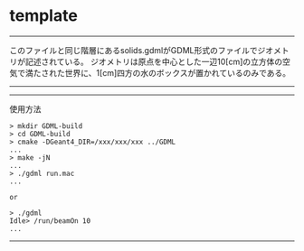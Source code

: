 # template

  ***
  このファイルと同じ階層にあるsolids.gdmlがGDML形式のファイルでジオメトリが記述されている。
  ジオメトリは原点を中心とした一辺10[cm]の立方体の空気で満たされた世界に、1[cm]四方の水のボックスが置かれているのみである。
  ***
  
  ***
  使用方法

  ``` shell
  > mkdir GDML-build
  > cd GDML-build
  > cmake -DGeant4_DIR=/xxx/xxx/xxx ../GDML
  ...
  > make -jN
  ...
  > ./gdml run.mac
  ...

  or
  
  > ./gdml
  Idle> /run/beamOn 10
  ...
  
  ```

  ***
